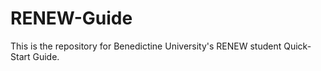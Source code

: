# RENEW-Guide
 
This is the repository for Benedictine University's RENEW student Quick-Start Guide.
